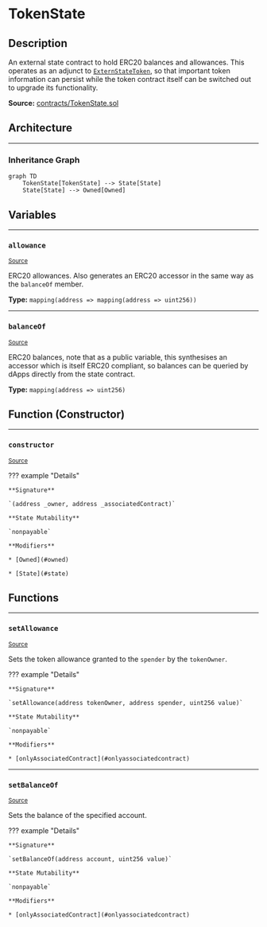 # TokenState

## Description

An external state contract to hold ERC20 balances and allowances. This operates as an adjunct to [`ExternStateToken`](ExternStateToken.md), so that important token information can persist while the token contract itself can be switched out to upgrade its functionality.



**Source:** [contracts/TokenState.sol](https://github.com/Synthetixio/synthetix/tree/develop/contracts/TokenState.sol)

## Architecture


---
### Inheritance Graph

```mermaid
graph TD
    TokenState[TokenState] --> State[State]
    State[State] --> Owned[Owned]
```

## Variables


---
### `allowance`

<sub>[Source](https://github.com/Synthetixio/synthetix/tree/develop/contracts/TokenState.sol#L12)</sub>



ERC20 allowances. Also generates an ERC20 accessor in the same way as the `balanceOf` member.




**Type:** `mapping(address => mapping(address => uint256))`


---
### `balanceOf`

<sub>[Source](https://github.com/Synthetixio/synthetix/tree/develop/contracts/TokenState.sol#L11)</sub>



ERC20 balances, note that as a public variable, this synthesises an accessor which is itself ERC20 compliant, so balances can be queried by dApps directly from the state contract.




**Type:** `mapping(address => uint256)`

## Function (Constructor)


---
### `constructor`

<sub>[Source](https://github.com/Synthetixio/synthetix/tree/develop/contracts/TokenState.sol#L14)</sub>



??? example "Details"

    **Signature**

    `(address _owner, address _associatedContract)`

    **State Mutability**

    `nonpayable`

    **Modifiers**

    * [Owned](#owned)

    * [State](#state)

## Functions


---
### `setAllowance`

<sub>[Source](https://github.com/Synthetixio/synthetix/tree/develop/contracts/TokenState.sol#L26)</sub>



Sets the token allowance granted to the `spender` by the `tokenOwner`.


??? example "Details"

    **Signature**

    `setAllowance(address tokenOwner, address spender, uint256 value)`

    **State Mutability**

    `nonpayable`

    **Modifiers**

    * [onlyAssociatedContract](#onlyassociatedcontract)


---
### `setBalanceOf`

<sub>[Source](https://github.com/Synthetixio/synthetix/tree/develop/contracts/TokenState.sol#L40)</sub>



Sets the balance of the specified account.


??? example "Details"

    **Signature**

    `setBalanceOf(address account, uint256 value)`

    **State Mutability**

    `nonpayable`

    **Modifiers**

    * [onlyAssociatedContract](#onlyassociatedcontract)

